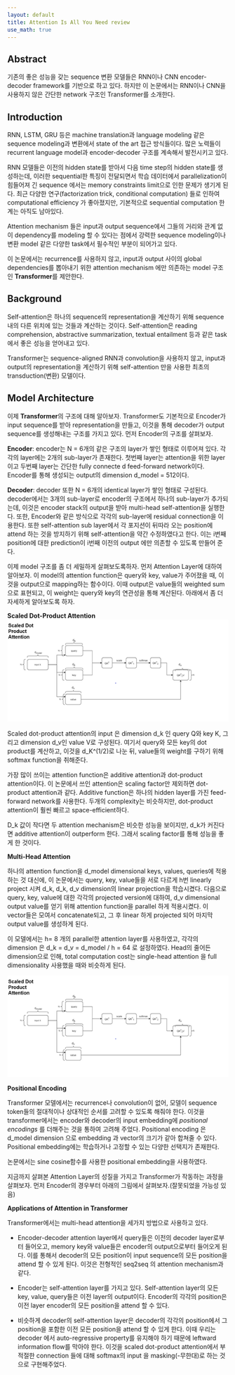 ```yaml
---
layout: default
title: Attention Is All You Need review
use_math: true
---
```


## Abstract

기존의 좋은 성능을 갖는 sequence 변환 모델들은 RNN이나 CNN encoder-decoder framework를 기반으로 하고 있다. 하지만 이 논문에서는 RNN이나 CNN을 사용하지 않은 간단한 network 구조인 Transformer를 소개한다. 

## Introduction

RNN, LSTM, GRU 등은 machine translation과 language modeling 같은 sequence modeling과 변환에서 state of the art 접근 방식들이다. 많은 노력들이 recurrent language model과 encoder-decoder 구조를 계속해서 발전시키고 있다.

RNN 모델들은 이전의 hidden state를 받아서 다음 time step의 hidden state를 생성하는데, 이러한 sequential한 특징이 전달되면서 학습 데이터에서 parallelization이 힘들어져 긴 sequence 에서는 memory constraints limit으로 인한 문제가 생기게 된다. 최근 다양한 연구(factorization trick, conditional computation) 들로 인하여 computational efficiency 가 좋아졌지만, 기본적으로 sequential computation 한계는 아직도 남아있다.

Attention mechanism 들은 input과 output sequence에서 그들의 거리와 관계 없이 dependency를 modeling 할 수 있다는 점에서 강력한 sequence modeling이나 변환 model 같은 다양한 task에서 필수적인 부분이 되어가고 있다. 

이 논문에서는 recurrence를 사용하지 않고, input과 output 사이의 global dependencies를 뽑아내기 위한 attention mechanism 에만 의존하는 model 구조인 **Transformer**를 제안한다.



## Background

Self-attention은 하나의 sequence의 representation을 계산하기 위해 sequence내의 다른 위치에 있는 것들과 계산하는 것이다. Self-attention은 reading comprehension, abstractive summarization, textual entailment 등과 같은 task에서 좋은 성능을 얻어내고 있다.

Transformer는 sequence-aligned RNN과 convolution을 사용하지 않고, input과 output의 representation을 계산하기 위해 self-attention 만을 사용한 최초의 transduction(변환) 모델이다.

## Model Architecture

이제 **Transformer**의 구조에 대해 알아보자. Transformer도 기본적으로 Encoder가 input sequence를 받아 representation을 만들고, 이것을 통해 decoder가 output sequence를 생성해내는 구조를 가지고 있다. 먼저 Encoder의 구조를 살펴보자.

**Encoder**: encoder는 N = 6개의 같은 구조의 layer가 쌓인 형태로 이루어져 있다. 각각의 layer에는 2개의 sub-layer가 존재한다. 첫번째 layer는 attention을 위한 layer이고 두번째 layer는 간단한 fully connecte d feed-forward network이다. Encoder를 통해 생성되는 output의 dimension d_model = 512이다. 

**Decoder**: decoder 또한 N = 6개의 identical layer가 쌓인 형태로 구성된다. decoder에서는 3개의 sub-layer로 encoder의 구조에서 하나의 sub-layer가 추가되는데, 이것은 encoder stack의 output을 받아 multi-head self-attention을 실행한다. 또한, Encoder와 같은 방식으로 각각의 sub-layer에 residual connection을 이용한다. 또한 self-attention sub layer에서 각 포지션이 뒤따라 오는 position에 attend 하는 것을 방지하기 위해 self-attention을 약간 수정하였다고 한다. 이는 i번째 position에 대한 prediction이 i번째 이전의 output 에만 의존할 수 있도록 만들어 준다.

이제 model 구조를 좀 더 세밀하게 살펴보도록하자. 먼저 Attention Layer에 대하여 알아보자. 이 model의 attention function은 query와 key, value가 주어졌을 때, 이것을 output으로 mapping하는 함수이다. 이때 output은 value들의 weighted sum으로 표현되고, 이 weight는 query와 key의 연관성을 통해 계산된다. 아래에서 좀 더 자세하게 알아보도록 하자.

**Scaled Dot-Product Attention**
<img src="/images/scaled dot product attention.png" />

Scaled dot-product attention의 input 은 dimension d_k 인 query Q와 key K, 그리고 dimension d_v인 value V로 구성된다. 여기서 query와 모든 key의 dot product를 계산하고, 이것을 d_K^(1/2)로 나눈 뒤, value들의 weight를 구하기 위해 softmax function을 취해준다. 

가장 많이 쓰이는 attention function은 additive attention과 dot-product attention이다. 이 논문에서 쓰인 attention은 scaling factor만 제외하면 dot-product attention과 같다. Additive function은 하나의 hidden layer를 가진 feed-forward network를 사용한다. 두개의 complexity는 비슷하지만, dot-product attention이 훨씬 빠르고 space-efficient하다.

D_k 값이 작다면 두 attention mechanism은 비슷한 성능을 보이지만, d_k가 커진다면 additive attention이 outperform 한다. 그래서 scaling factor를 통해 성능을 좋게 한 것이다. 


**Multi-Head Attention**

하나의 attention function을 d_model dimensional keys, values, queries에 적용하는 것 대신에, 이 논문에서는 query, key, value들을 서로 다르게 h번 linearly project 시켜 d_k, d_k, d_v dimension의 linear projection을 학습시켰다. 다음으로 query, key, value에 대한 각각의 projected version에 대하여, d_v dimensional output value를 얻기 위해 attention function을 parallel 하게 적용시켰다. 이 vector들은 모여서 concatenate되고, 그 후 linear 하게 projected 되어 마지막 output value를 생성하게 된다.

이 모델에서는 h= 8 개의 parallel한 attention layer를 사용하였고, 각각의 dimension 은 d_k = d_v = d_model / h = 64 로 설정하였다. Head의 줄어든 dimension으로 인해, total computation cost는 single-head attention 을 full dimensionality 사용했을 때와 비슷하게 된다.

<img src="/images/scaled dot product attention.png" />

**Positional Encoding**

Transformer 모델에서는 recurrence나 convolution이 없어, 모델이 sequence token들의 절대적이나 상대적인 순서를 고려할 수 있도록 해줘야 한다. 이것을 transformer에서는 encoder와 decoder의 input embedding에 _positional encodings_ 를 더해주는 것을 통하여 고려해 주었다. Positional encoding 은 d_model dimension 으로 embedding 과 vector의 크기가 같아 합쳐줄 수 있다. Positional embedding에는 학습하거나 고정할 수 있는 다양한 선택지가 존재한다.

논문에서는 sine cosine함수를 사용한 positional embedding을 사용하였다.

지금까지 살펴본 Attention Layer의 성질을 가지고 Transformer가 작동하는 과정을 살펴보자. 먼저 Encoder의 경우부터 아래의 그림에서 살펴보자.(잘못되었을 가능성 있음)




**Applications of Attention in Transformer**

Transformer에서는 multi-head attention을 세가지 방법으로 사용하고 있다.

*	Encoder-decoder attention layer에서 query들은 이전의 decoder layer로부터 들어오고, memory key와 value들은 encoder의 output으로부터 들어오게 된다. 이를 통해서 decoder의 모든 position이 input sequence의 모든 position을 attend 할 수 있게 된다. 이것은 전형적인 seq2seq 의 attention mechanism과 같다.

*	Encoder는 self-attention layer를 가지고 있다. Self-attention layer의 모든 key, value, query들은 이전 layer의 output이다. Encoder의 각각의 position은 이전 layer encoder의 모든 position을 attend 할 수 있다.

* 비슷하게 decoder의 self-attention layer은 decoder의 각각의 position에서 그 position을 포함한 이전 모든 position을 attend 할 수 있게 한다. 이때 우리는 decoder 에서 auto-regressive property를 유지해야 하기 때문에 leftward information flow를 막아야 한다. 이것을 scaled dot-product attention에서 부적절한 connection 들에 대해 softmax의 input 을 masking(-무한대)로 하는 것으로 구현해주었다.


